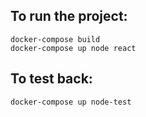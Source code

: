 ## To  run the project:

```
docker-compose build
docker-compose up node react
```
## To test back:
```
docker-compose up node-test
```